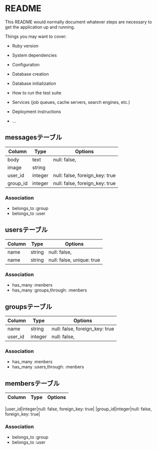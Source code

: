 # README

This README would normally document whatever steps are necessary to get the
application up and running.

Things you may want to cover:

* Ruby version

* System dependencies

* Configuration

* Database creation

* Database initialization

* How to run the test suite

* Services (job queues, cache servers, search engines, etc.)

* Deployment instructions

* ...

## messagesテーブル

|Column|Type|Options|
|------|----|-------|
|body|text|null: false,
|image|string||
|user_id|integer|null: false, foreign_key: true|
|group_id|integer|null: false, foreign_key: true|

### Association
- belongs_to :group
- belongs_to :user


## usersテーブル

|Column|Type|Options|
|------|----|-------|
|name|string|null: false, |
|name|string|null: false, unique: true|

### Association
- has_many :menbers
- has_many :groups,through: :menbers


## groupsテーブル

|Column|Type|Options|
|------|----|-------|
|name|string|null: false, foreign_key: true|
|user_id|integer|null: false,|

### Association
- has_many :menbers
- has_many :users,through: :menbers


## membersテーブル

|Column|Type|Options|
|------|----|-------|

|user_id|integer|null: false, foreign_key: true|
|group_id|integer|null: false, foreign_key: true|

### Association
- belongs_to :group
- belongs_to :user